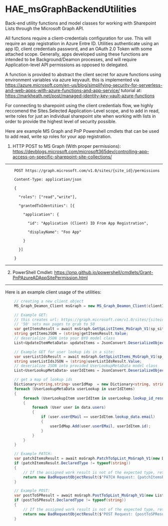# HAE_msGraphBackendUtilities
Back-end utility functions and model classes for working with Sharepoint Lists through the Microsoft Graph API.

All functions require a client-credentials configuration for use. This will require an app registration in Azure Entre ID. Utilities authenticate using an app ID, client credentials password, and an OAuth 2.0 Token with some attached scope. Generally, apps developed using these functions are intended to be Background/Deamon processes, and will require Application-level API permissions as opposed to delegated.

A function is provided to abstract the client secret for azure functions using environment variables via azure keyvault.
    this is implemented via https://azure.microsoft.com/en-us/blog/simplifying-security-for-serverless-and-web-apps-with-azure-functions-and-app-service/
    tutorial at: https://markheath.net/post/managed-identity-key-vault-azure-functions

For connecting to sharepoint using the client credentials flow, we highly reccomend the Sites.Selected Application-Level scope, and to add in read, write roles for just an individual sharepoint site when working with lists in order to provide the highest level of security possible.

Here are example MS Graph and PnP Powershell cmdlets that can be used to add read, write sp roles for your app registration.

1. HTTP POST to MS Graph (With proper permissions):
https://devblogs.microsoft.com/microsoft365dev/controlling-app-access-on-specific-sharepoint-site-collections/

------------------------------------
```HTTP
    POST https://graph.microsoft.com/v1.0/sites/{site_id}/permissions
  
    Content-Type: application/json
  
    {
  
      "roles": ["read","write"],
  
      "grantedToIdentities": [{
  
        "application": {
  
          "id": "Application (Client) ID From App Registration",
  
          "displayName": "Foo App"
  
        }
  
      }]
  
    }
```

------------------------------------

2. PowerShell Cmdlet:
https://pnp.github.io/powershell/cmdlets/Grant-PnPAzureADAppSitePermission.html



------------------------------------

Here is an example client usage of the utilities:

```csharp
    // creating a new client object
    MS_Graph_Deamon_Client msGraph = new MS_Graph_Deamon_Client(clientId, "msgraph_app_creds", tenantGuid);

    // Example GET:
    // this creates url: https://graph.microsoft.com/v1.0/sites/{siteid}/lists/{listid}/items?$expand=fields($select=id,EMail)&?$select=id
    // '50' sets max pages to grab to 50
    var getItemsResult = await msGraph.GetSpListItems_MsGraph_V1(sp_siteid, sp_listid, oAuthToken, new List<string>(){ "id", "EMail", }, new List<string>(){ "id" }, 50);
    string getItemsJSON = (string)getItemsResult.Value;
    // deserialize JSON into your BYO model class
    List<UpdateItemMetaData> updateItems = JsonConvert.DeserializeObject<List<UpdateItemMetaData>>(getItemsJSON);

    // Example GET for user lookup ids in a site:
    var userListIdsResult = await msGraph.GetSpListItems_MsGraph_V1(sp_siteid, sp_user, oAuthToken, new List<string>() { "id", "EMail", }, new List<string>() { "id" }, 10);
    string userListIdsJSON = (string)userListIdsResult.Value;
    // deserialize JSON into provided UserLookupMetaData model class
    List<UserLookupMetaData> userIdItems = JsonConvert.DeserializeObject<List<UserLookupMetaData>>(userListIdsJSON);

    // get a map of lookup ids
    Dictionary<string,string> userIdMap  = new Dictionary<string, string>();
    foreach (UserLookupMetaData userLookup in userIdItems)
    {
        foreach (UserLookupItem userIdItem in userLookup.lookup_id_result)
        {
            foreach (User user in data.users)
            {
                if (user.userEMail == userIdItem.lookup_data.email)
                {
                    userIdMap.Add(user.userEMail, userIdItem.id);
                }
            }
        }
    }

    // Example PATCH:
    var patchItemsResult = await msGraph.PatchToSpList_MsGraph_V1(new Dictionary<string, string>(){ {"311", "{updateJson}"}, {"312", "{updateJson}"} }, sp_siteid, sp_listid, oAuthToken);
    if (patchItemsResult.DeclaredType != typeof(string))
    {
        // If the assigned work result is not of the expected type, return a BadRequest response with the result.
        return new BadRequestObjectResult($"PATCH Request: {patchItemsResult.Value}");
    }

    // Example POST:
    var postToSPResult = await msGraph.PostToSpList_MsGraph_V1(new List<SharePointNewListItemModel>(){ new SharePointNewListItemModel() }, sp_siteid, sp_listid, oAuthToken);
    if (postToSPResult.DeclaredType != typeof(string))
    {
        // If the assigned work result is not of the expected type, return a BadRequest response with the result.
        return new BadRequestObjectResult($"POST Request: {postToSPResult.Value}");
    }
```
